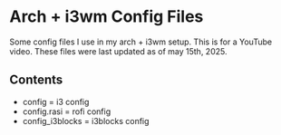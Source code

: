 # Arch + i3wm Config Files

Some config files I use in my arch + i3wm setup. This is for a YouTube video. These files were last updated as of may 15th, 2025.

## Contents

- config = i3 config
- config.rasi = rofi config
- config_i3blocks = i3blocks config
